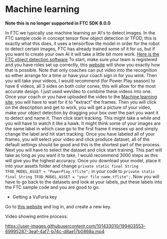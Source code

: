 # Machine learning

**Note this is no longer supported in FTC SDK 8.0.0**

In FTC we typically use machine learning an AI's to detect images. In the FTC sample code in concept tensor flow object detection or TFOD, this is exactly what this does, it uses a tensorflow lite model in order for the robot to detect certain images, FTC has already trained some of it for us, but if you want to create your own AI it will take a little bit more work. [Here is the FTC object detection software](https://github.com/FIRST-Tech-Challenge/FtcRobotController/blob/master/FtcRobotController/src/main/java/org/firstinspires/ftc/robotcontroller/external/samples/ConceptTensorFlowObjectDetectionWebcam.java) To start, make sure your team is registered and you have roles set up correctly, this [website](https://ftc-docs.firstinspires.org/ftc\_ml/logging\_on/logging-on.html#adding-students-to-your-teams-ftc-ml-workspace) will show you exactly how that is possible. Note that only coaches can put video into the recognition so either arrange for a time or have your coach sign in for you _wink_. Then you will take your videos, I would recommend (for Power Play season) to have 6 videos, all 3 sides on both color cones, this will allow for the most accurate design. I just used wevideo to combine these videos into one. Once your coach or you have uploaded the video to the [Machine learning site](https://ftc-ml.firstinspires.org/), you will have to wait for it to "extract" the frames. Then you will click on the description and get to work, you will get a picture of your video, make your object detection by dragging your box over the part you want it to detect and name it. Then click start tracking. This might take a while and you will have to watch it like a hawk. It might think some of your images are the same label in which case go to the first frame it messes up and simply change the label and hit start tracking. Once you have labeled all of your frames, you will select your video and click produce dataset, all of the default settings should be good and this is the shortest part of the process. Next you will have to select the dataset and click start training. This part will take as long as you want it to take, I would recommend 3000 steps as this will give you the highest accuracy. Once you download your model, place it into your assets folder and change `private static final String TFOD_MODEL_ASSET = "PowerPlay.tflite";` in your code to `private static final String TFOD_MODEL_ASSET = "your file name.tflite";`. Now you will have to go back to the datasets and look at your labels, put these labels into the FTC sample code and you are good to go.

* Getting a VuForia key

Go to [this website](https://developer.vuforia.com/license-manager) and log in, and create a new key.

Video showing entire process:

https://user-images.githubusercontent.com/101433010/199403553-69995287-3eaf-4af7-b74c-d8ae17b0868a.mp4
